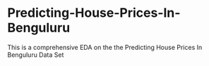 # Predicting-House-Prices-In-Benguluru
This is a comprehensive EDA on the the Predicting House Prices In Benguluru Data Set
